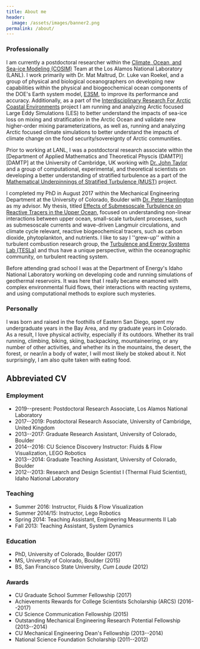 ```yaml
---
title: About me
header:
  image: /assets/images/banner2.png
permalink: /about/
---
```


### Professionally
I am currently a postdoctoral researcher within the [Climate, Ocean, and Sea-ice Modeling (COSIM)][COSIM] Team at the Los Alamos National Laboratory (LANL). I work primarily with Dr. Mat Maltrud, Dr. Luke van Roekel, and a group of physical and biological oceanographers on developing new capabilities within the physical and biogeochemical ocean components of the DOE's Earth system model, [E3SM][E3SM], to improve its performance and accuracy. Additionally, as a part of the [Interdisciplinary Research For Arctic Coastal Environments][InteRFACE] project I am running and analyzing Arctic focused Large Eddy Simulations (LES) to better understand the impacts of sea-ice loss on mixing and stratification in the Arctic Ocean and validate new higher-order mixing parameterizations, as well as, running and analyzing Arctic focused climate simulations to better understand the impacts of climate change on the food security/sovereignty of Arctic communities. 

Prior to working at LANL, I was a postdoctoral research associate within the [Department of Applied Mathematics and Theoretical Physcis (DAMTP)][DAMTP] at the University of Cambridge, UK working with [Dr. John Taylor][JohnTaylor] and a group of computational, experimental, and theoretical scientists on developing a better understanding of stratified turbulence as a part of the [Mathematical Underpinnings of Stratified Turbulence (MUST)][MUST] project.

I completed my PhD in August 2017 within the Mechanical Engineering Department at the University of Colorado, Boulder with [Dr. Peter Hamlington][PeterHamlington] as my advisor. My thesis, titled [Effects of Submesoscale Turbulence on Reactive Tracers in the Upper Ocean][Thesis], focused on understanding non-linear interactions between upper ocean, small-scale turbulent processes, such as submesoscale currents and wave-driven Langmuir circulations, and climate cycle relevant, reactive biogeochemical tracers, such as carbon dioxide, phytoplankton, and nutrients. I like to say I ''grew-up'' within a turbulent combustion research group, the [Turbulence and Energy Systems Lab (TESLa)][TESLA] and thus have a unique perspective, within the oceanographic community, on turbulent reacting system.

Before attending grad school I was at the Department of Energy's Idaho National Laboratory working on developing code and running simulations of geothermal reservoirs. It was here that I really became enamored with complex environmental fluid flows, their interactions with reacting systems, and using computational methods to explore such mysteries.

### Personally
I was born and raised in the foothills of Eastern San Diego, spent my undergraduate years in the Bay Area, and my graduate years in Colorado. As a result, I love physical activity, especially if its outdoors. Whether its trail running, climbing, biking, skiing, backpacking, mountaineering, or any number of other activities, and whether its in the mountains, the desert, the forest, or near/in a body of water, I will most likely be stoked about it. Not surprisingly, I am also quite taken with eating food.

## Abbreviated CV

### Employment

* 2019--present: Postdoctoral Research Associate, Los Alamos National Laboratory
* 2017--2019: Postdoctoral Research Associate, University of Cambridge, United Kingdom
* 2013--2017: Graduate Research Assistant, University of Colorado, Boulder
* 2014--2016: CU Science Discovery Instructor: Fluids & Flow Visualization, LEGO Robotics
* 2013--2014: Graduate Teaching Assistant, University of Colorado, Boulder
* 2012--2013: Research and Design Scientist I (Thermal Fluid Scientist), Idaho National Laboratory

### Teaching
* Summer 2016: Instructor, Fluids & Flow Visualization
* Summer 2014/15: Instructor, Lego Robotics
* Spring 2014: Teaching Assistant, Engineering Measurments II Lab
* Fall 2013: Teaching Assistant, System Dynamics

### Education

* PhD, University of Colorado, Boulder (2017) 
* MS, University of Colorado, Boulder (2015) 
* BS, San Francisco State University, *Cum Laude* (2012)

### Awards

* CU Graduate School Summer Fellowship (2017)
* Achievements Rewards for College Scientists Scholarship (ARCS) (2016--2017)
* CU Science Communication Fellowship (2015)
* Outstanding Mechanical Engineering Research Potential Fellowship (2013--2014)
* CU Mechanical Engineering Dean's Fellowship (2013--2014)
* National Science Foundation Scholarship (2011--2012)

[Thesis]: https://scholar.colorado.edu/cgi/viewcontent.cgi?article=1151&context=mcen_gradetds
[COSIM]: https://climatemodeling.science.energy.gov/projects/climate-ocean-and-sea-ice-modeling-cosim
[E3SM]: https://e3sm.org/
[InteRFACE]: https://climatemodeling.science.energy.gov/projects/interface-interdisciplinary-research-arctic-coastal-environments
[MUST]: http://www.damtp.cam.ac.uk//research/env/must/content/index.html
[TESLA]: http://tesla.colorado.edu/
[JohnTaylor]: http://www.damtp.cam.ac.uk/user/jrt51/
[PeterHamlington]: http://tesla.colorado.edu/Peter-Hamlington
